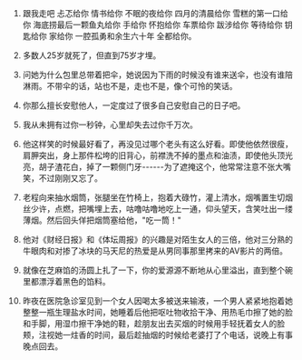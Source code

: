 1.  跟我走吧 忐忑给你 情书给你 不眠的夜给你 四月的清晨给你
    雪糕的第一口给你 海底捞最后一颗鱼丸给你 手给你 怀抱给你 车票给你
    跋涉给你 等待给你 钥匙给你 家给你 一腔孤勇和余生六十年 全都给你。

2.  多数人25岁就死了，但直到75岁才埋。

3.  问她为什么包里总带着把伞，她说因为下雨的时候没有谁来送伞，也没有谁陪淋雨。不带伞的话，站也不是，走也不是，像个可怜的笑话。

4.  你那么擅长安慰他人，一定度过了很多自己安慰自己的日子吧。

5.  我从未拥有过你一秒钟，心里却失去过你千万次。

6.  他这样笑的时候最好看了，再没见过哪个老头有这么好看。即使他依然很瘦，肩胛突出，身上那件松垮的旧背心，前襟洗不掉的墨点和油渍，即使他头顶光亮，胡子渣花白，掉了一颗侧门牙------为了遮掩这个，他常常注意不张大嘴笑，不过刚刚又忘了。

7.  老程向来抽水烟筒，张腿坐在竹椅上，抱着大碌竹，灌上清水，烟嘴置生切烟丝少许，点燃，把嘴埋上去，咕噜咕噜地吃上一通，仰头望天，含笑吐出一缕薄烟。然后回头佯把烟筒塞给他，"吃一筒！"

8.  他对《财经日报》和《体坛周报》的兴趣是对陌生女人的三倍，他对三分熟的牛眼肉和对掺了冰块的马天尼的热爱是从男同事那里拷来的AV影片的两倍。

9.  就像在芝麻馅的汤圆上扎了一下，你的爱源源不断地从心里溢出，直到整个碗里都漂浮着黑色的馅料。

10. 昨夜在医院急诊室见到一个女人因喝太多被送来输液，一个男人紧紧地抱着她整整一瓶生理盐水时间，她睡着后他把呕吐物收拾干净、用热毛巾擦了她的脸和手脚，用湿巾擦干净她的鞋，趁朋友出去买烟的时候用手轻抚着女人的脸颊，注视她一炷香的时间，最后趁抽烟的时候给老婆打了个电话，说晚上有事晚点回去。
